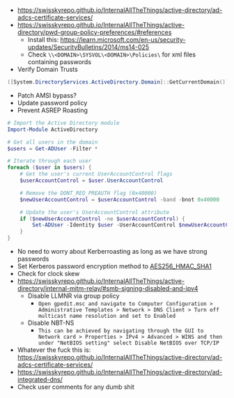 - https://swisskyrepo.github.io/InternalAllTheThings/active-directory/ad-adcs-certificate-services/
- https://swisskyrepo.github.io/InternalAllTheThings/active-directory/pwd-group-policy-preferences/#references
	- Install this: https://learn.microsoft.com/en-us/security-updates/SecurityBulletins/2014/ms14-025
	- Check `\\<DOMAIN>\SYSVOL\<DOMAIN>\Policies\` for xml files containing passwords
- Verify Domain Trusts
```powershell
([System.DirectoryServices.ActiveDirectory.Domain]::GetCurrentDomain()).GetAllTrustRelationships()
```
- Patch AMSI bypass?
- Update password policy
- Prevent ASREP Roasting
```powershell
# Import the Active Directory module
Import-Module ActiveDirectory

# Get all users in the domain
$users = Get-ADUser -Filter *

# Iterate through each user
foreach ($user in $users) {
    # Get the user's current UserAccountControl flags
    $userAccountControl = $user.UserAccountControl

    # Remove the DONT_REQ_PREAUTH flag (0x40000)
    $newUserAccountControl = $userAccountControl -band -bnot 0x40000

    # Update the user's UserAccountControl attribute
    if ($newUserAccountControl -ne $userAccountControl) {
        Set-ADUser -Identity $user -UserAccountControl $newUserAccountControl
    }
}
```
- No need to worry about Kerberroasting as long as we have strong passwords
- Set Kerberos password encryption method to [AES256_HMAC_SHA1](https://docs.redhat.com/en/documentation/red_hat_enterprise_linux/9/html/installing_trust_between_idm_and_ad/ensuring-support-for-common-encryption-types-in-ad-and-rhel_installing-trust-between-idm-and-ad#enabling-the-aes-encryption-type-in-active-directory-using-a-gpo_ensuring-support-for-common-encryption-types-in-ad-and-rhel)
- Check for clock skew
- https://swisskyrepo.github.io/InternalAllTheThings/active-directory/internal-mitm-relay/#smb-signing-disabled-and-ipv4
	- Disable LLMNR via group policy
		- `Open gpedit.msc and navigate to Computer Configuration > Administrative Templates > Network > DNS Client > Turn off multicast name resolution and set to Enabled`
	- Disable NBT-NS
		- `This can be achieved by navigating through the GUI to Network card > Properties > IPv4 > Advanced > WINS and then under "NetBIOS setting" select Disable NetBIOS over TCP/IP`
- Whatever the fuck this is: https://swisskyrepo.github.io/InternalAllTheThings/active-directory/ad-adcs-certificate-services/
- https://swisskyrepo.github.io/InternalAllTheThings/active-directory/ad-integrated-dns/
- Check user comments for any dumb shit